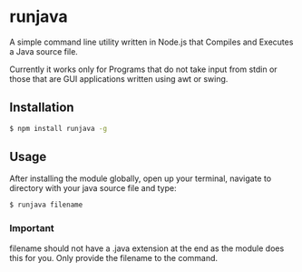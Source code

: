 # runjava

A simple command line utility written in Node.js that Compiles and Executes a Java source file.

Currently it works only for Programs that do not take input from stdin or those that are GUI applications
written using awt or swing.

## Installation

```sh
$ npm install runjava -g
```

## Usage

After installing the module globally, open up your terminal, navigate to directory with your java source file and type:
```sh
$ runjava filename
```

### Important

filename should not have a .java extension at the end as the module does this for you. Only provide the filename to the command.
